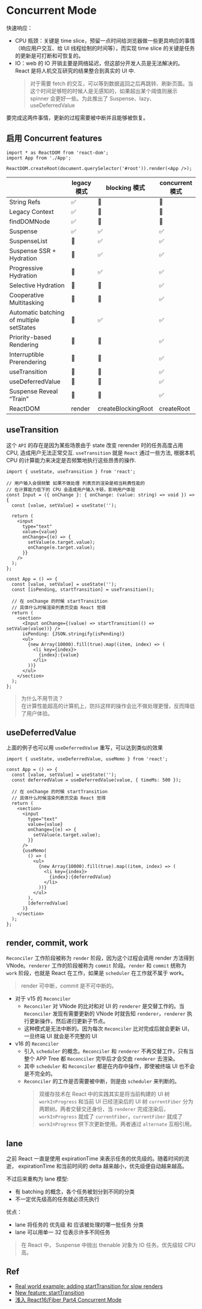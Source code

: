 # Concurrent Mode

快速响应：

- CPU 瓶颈：关键是 time slice，预留一点时间给浏览器做一些更具响应的事情（响应用户交互、给 UI 线程绘制的时间等），而实现 time slice 的关键是任务的更新是可打断和可恢复的。
- IO：web 的 IO 开销主要是网络延迟，但这部分开发人员是无法解决的。React 是将人机交互研究的结果整合到真实的 UI 中.
  > 对于需要 fetch 的交互，可以等到数据返回之后再跳转、刷新页面。当这个时间足够短的时候人是无感知的，如果超出某个阈值则展示 spinner 会更好一些。为此推出了 Suspense、lazy、useDeferredValue

要完成这两件事情，更新的过程需要被中断并且能够被恢复。

## 启用 Concurrent features

```tsx
import * as ReactDOM from 'react-dom';
import App from './App';

ReactDOM.createRoot(document.querySelector('#root')).render(<App />);
```

|                                          | legacy 模式 | blocking 模式      | concurrent 模式 |
| ---------------------------------------- | ----------- | ------------------ | --------------- |
| String Refs                              | ✅          | 🚫                 | 🚫              |
| Legacy Context                           | ✅          | 🚫                 | 🚫              |
| findDOMNode                              | ✅          | 🚫                 | 🚫              |
| Suspense                                 | ✅          | ✅                 | ✅              |
| SuspenseList                             | 🚫          | ✅                 | ✅              |
| Suspense SSR + Hydration                 | 🚫          | ✅                 | ✅              |
| Progressive Hydration                    | 🚫          | ✅                 | ✅              |
| Selective Hydration                      | 🚫          | 🚫                 | ✅              |
| Cooperative Multitasking                 | 🚫          | 🚫                 | ✅              |
| Automatic batching of multiple setStates | 🚫          | ✅                 | ✅              |
| Priority-based Rendering                 | 🚫          | 🚫                 | ✅              |
| Interruptible Prerendering               | 🚫          | 🚫                 | ✅              |
| useTransition                            | 🚫          | 🚫                 | ✅              |
| useDeferredValue                         | 🚫          | 🚫                 | ✅              |
| Suspense Reveal “Train”                  | 🚫          | 🚫                 | ✅              |
| ReactDOM                                 | render      | createBlockingRoot | createRoot      |

## useTransition

这个 `API` 的存在是因为某些场景由于 state 改变 rerender 时的任务高度占用 CPU, 造成用户无法正常交互. `useTransition` 就是 `React` 通过一些方法, 根据本机 CPU 的计算能力来决定是否频繁地执行这些昂贵的操作.

```tsx
import { useState, useTransition } from 'react';

// 用户输入会很频繁 如果不做处理 列表页的渲染是相当耗费性能的
// 在计算能力低下的 CPU 会造成用户输入卡顿，影响用户体验
const Input = ({ onChange }: { onChange: (value: string) => void }) => {
  const [value, setValue] = useState('');

  return (
    <input
      type="text"
      value={value}
      onChange={(e) => {
        setValue(e.target.value);
        onChange(e.target.value);
      }}
    />
  );
};

const App = () => {
  const [value, setValue] = useState('');
  const [isPending, startTransition] = useTransition();

  // 在 onChange 的时候 startTransition
  // 具体什么时候渲染列表页交由 React 觉得
  return (
    <section>
      <Input onChange={(value) => startTransition(() => setValue(value))} />
      isPending: {JSON.stringify(isPending)}
      <ul>
        {new Array(10000).fill(true).map((item, index) => (
          <li key={index}>
            {index}:{value}
          </li>
        ))}
      </ul>
    </section>
  );
};
```

> 为什么不用节流？<br />
> 在计算性能超高的计算机上，防抖这样的操作会比不做处理更慢，反而降低了用户体验。

## useDeferredValue

上面的例子也可以用 `useDeferredValue` 重写，可以达到类似的效果

```tsx
import { useState, useDeferredValue, useMemo } from 'react';

const App = () => {
  const [value, setValue] = useState('');
  const deferredValue = useDeferredValue(value, { timeMs: 500 });

  // 在 onChange 的时候 startTransition
  // 具体什么时候渲染列表页交由 React 觉得
  return (
    <section>
      <input
        type="text"
        value={value}
        onChange={(e) => {
          setValue(e.target.value);
        }}
      />
      {useMemo(
        () => (
          <ul>
            {new Array(10000).fill(true).map((item, index) => (
              <li key={index}>
                {index}:{deferredValue}
              </li>
            ))}
          </ul>
        ),
        [deferredValue]
      )}
    </section>
  );
};
```

## render, commit, work

`Reconciler` 工作阶段被称为 `render` 阶段，因为这个过程会调用 render 方法得到 VNode。`renderer` 工作的阶段被称为 `commit` 阶段。`render` 和 `commit` 统称为 `work` 阶段，也就是 React 在工作，如果是 `scheduler` 在工作就不属于 work。

> render 可中断，commit 是不可中断的。

- 对于 v15 的 `Reconciler`
  - `Reconciler` 对 VNode 的比对和对 UI 的 `renderer` 是交替工作的。当 `Reconciler` 发现有需要更新的 VNode 时就告知 `renderer`，`renderer` 执行更新操作，然后递归更新子节点。
  - 这种模式是无法中断的。因为每次 `Reconciler` 比对完成后就会更新 UI，一旦终端 UI 就会是不完整的 UI
- v16 的 `Reconciler`
  - 引入 `scheduler` 的概念。`Reconciler` 和 `renderer` 不再交替工作，只有当整个 APP Tree 都 `Reconciler` 完毕后才会交由 `renderer` 去渲染。
  - 其中 `scheduler` 和 `Reconciler` 都是在内存中操作，即使被终端 UI 也不会是不完全的。
  - `Reconciler` 的工作是否需要被中断，则是由 `scheduler` 来判断的。
    > 双缓存技术在 React 中的实践其实是将当前构建的 UI 树 `workInProgress` 和当前 UI 已经渲染后的 UI 树 `currentFiber` 分为两颗树。两者交替交还身份，当 `renderer` 完成渲染后，`workInProgress` 就成了 `currentFiber`，`currentFiber` 就成了 `workInProgress` 供下次更新使用。两者通过 `alternate` 互相引用。

## lane

之前 React 一直是使用 expirationTime 来表示任务的优先级的。随着时间的流逝， expirationTime 和当前时间的 delta 越来越小，优先级便自动越来越高。

不过后来重构为 lane 模型:

- 有 batching 的概念，各个任务被划分到不同的分类
- 不一定优先级高的任务就必须先执行

优点：

- lane 将任务的 优先级 和 应该被处理的哪一批任务 分类
- lane 可以用单一 32 位表示许多不同任务

> 在 React 中， Suspense 中抛出 thenable 对象为 IO 任务。优先级较 CPU 高。

## Ref

- [Real world example: adding startTransition for slow renders](https://github.com/reactwg/react-18/discussions/65)
- [New feature: startTransition](https://github.com/reactwg/react-18/discussions/41)
- [浅入 React16/Fiber Part4 Concurrent Mode](https://zhuanlan.zhihu.com/p/82563945)

